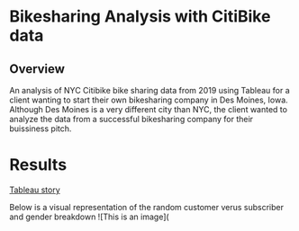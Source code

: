 # Bikesharing Analysis with CitiBike data
## Overview
An analysis of NYC Citibike bike sharing data from 2019 using Tableau for a client wanting to start their own bikesharing company in Des Moines, Iowa. Although Des Moines is a very different city than NYC, the client wanted to analyze the data from a successful bikesharing company for their buissiness pitch. 


# Results
[Tableau story](https://public.tableau.com/app/profile/nicole4916/viz/Bikesharing_16490522124120/Story1?publish=yes)

Below is a visual representation of the random customer verus subscriber and gender breakdown
![This is an image](
